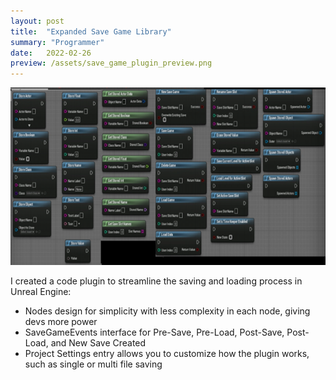 ```yaml
---
layout: post
title:  "Expanded Save Game Library"
summary: "Programmer"
date:   2022-02-26
preview: /assets/save_game_plugin_preview.png
---
```


![Picture 1](/assets/save_game_plugin.png)

I created a code plugin to streamline the saving and loading process in Unreal Engine:
* Nodes design for simplicity with less complexity in each node, giving devs more power
* SaveGameEvents interface for Pre-Save, Pre-Load, Post-Save, Post-Load, and New Save Created
* Project Settings entry allows you to customize how the plugin works, such as single or multi file saving
